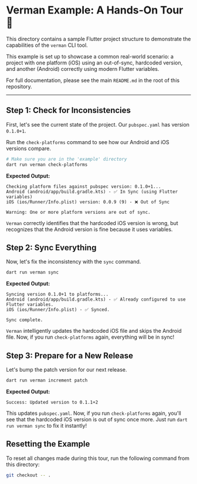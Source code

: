 # Verman Example: A Hands-On Tour 🚀

This directory contains a sample Flutter project structure to demonstrate the capabilities of the `verman` CLI tool.

This example is set up to showcase a common real-world scenario: a project with one platform (iOS) using an out-of-sync, hardcoded version, and another (Android) correctly using modern Flutter variables.

For full documentation, please see the main `README.md` in the root of this repository.

---

## Step 1: Check for Inconsistencies

First, let's see the current state of the project. Our `pubspec.yaml` has version `0.1.0+1`.

Run the `check-platforms` command to see how our Android and iOS versions compare.

```sh
# Make sure you are in the 'example' directory
dart run verman check-platforms
```

**Expected Output:**
```
Checking platform files against pubspec version: 0.1.0+1...
Android (android/app/build.gradle.kts) - ✅ In Sync (using Flutter variables)
iOS (ios/Runner/Info.plist) version: 0.0.9 (9) - ❌ Out of Sync

Warning: One or more platform versions are out of sync.
```
`Verman` correctly identifies that the hardcoded iOS version is wrong, but recognizes that the Android version is fine because it uses variables.

## Step 2: Sync Everything

Now, let's fix the inconsistency with the `sync` command.

```sh
dart run verman sync
```

**Expected Output:**
```
Syncing version 0.1.0+1 to platforms...
Android (android/app/build.gradle.kts) - ✅ Already configured to use Flutter variables.
iOS (ios/Runner/Info.plist) - ✅ Synced.

Sync complete.
```
`Verman` intelligently updates the hardcoded iOS file and skips the Android file. Now, if you run `check-platforms` again, everything will be in sync!

## Step 3: Prepare for a New Release

Let's bump the patch version for our next release.

```sh
dart run verman increment patch
```

**Expected Output:**
```
Success: Updated version to 0.1.1+2
```
This updates `pubspec.yaml`. Now, if you run `check-platforms` again, you'll see that the hardcoded iOS version is out of sync once more. Just run `dart run verman sync` to fix it instantly!

## Resetting the Example

To reset all changes made during this tour, run the following command from this directory:
   ```sh
   git checkout -- .
   ```